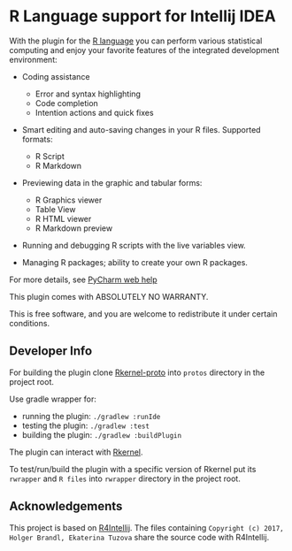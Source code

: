 R Language support for Intellij IDEA
====================================

With the plugin for the [R language](https://www.r-project.org) you
can perform various statistical computing and enjoy your favorite
features of the integrated development environment:

- Coding assistance
    - Error and syntax highlighting
    - Code completion
    - Intention actions and quick fixes

-  Smart editing and auto-saving changes in your R files. Supported formats:
    -   R Script
    -   R Markdown

-   Previewing data in the graphic and tabular forms:
    -   R Graphics viewer
    -   Table View
    -   R HTML viewer
    -   R Markdown preview

-   Running and debugging R scripts with the live variables view.
-   Managing R packages; ability to create your own R packages.

For more details, see [PyCharm web help](https://www.jetbrains.com/help/pycharm/2019.3/r-plugin-support.html)

This plugin comes with ABSOLUTELY NO WARRANTY.

This is free software, and you are welcome to redistribute it under certain conditions.


Developer Info
--------------

For building the plugin clone [Rkernel-proto](https://github.com/JetBrains/Rkernel-proto) into `protos` directory in the project root.

Use gradle wrapper for:

- running the plugin: `./gradlew :runIde`
- testing the plugin: `./gradlew :test`
- building the plugin: `./gradlew :buildPlugin`

The plugin can interact with [Rkernel](https://github.com/JetBrains/Rkernel).

To test/run/build the plugin with a specific version of Rkernel put its `rwrapper` and `R files` into `rwrapper` directory in the project root.

Acknowledgements
----------------

This project is based on [R4Intellij](http://holgerbrandl.github.io/r4intellij/). 
The files containing `Copyright (c) 2017, Holger Brandl, Ekaterina Tuzova` share the source code with R4Intellij.
